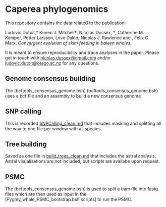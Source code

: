 # Caperea phylogenomics

This repository contains the data related to the publication:

Ludovic Dutoit,† Kieren J. Mitchell†, Nicolas Dussex, †, Catherine M. Kemper, Petter Larsson, Love Dalén, Nicolas J. Rawlence and , Felix G. Marx. *Convergent evolution of skim feeding in baleen whales.*


It is meant to ensure reproducibility and trace analyses in the paper. Please get in touch with nicolas.dussex@gmail.com  and/or ludovic.dutoit@otago.ac.nz for any questions. 

## Genome consensus building

The [bcftools_consensus_genome.bsh] (bcftools_consensus_genome.bsh) uses a bcf file and an assembly to build a new consensus genome

## SNP calling

This is recorded [SNPCalling_clean.md](SNPCalling_clean.md) that includes masking and splitting all the way to one file per window with all species.

## Tree building

Saved as one file in [build_trees_clean.md](build_trees_clean.md) that includes the astral analysis. Astral visualisations are not included, but scripts are availabe upon request.

## PSMC

The [bcftools_consensus_genome.bsh] is used to split a bam file into fastq files which are then used as input in the [Pygmy_whale_PSMC_bootstrap.bsh scripts] to run the PSMC.

